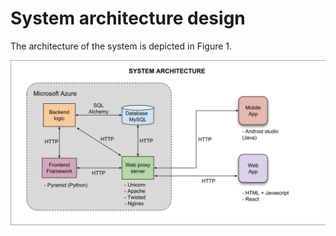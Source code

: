 # System architecture design

The architecture of the system is depicted in Figure 1.

![System architecture design](Images/system-architecture.svg)
